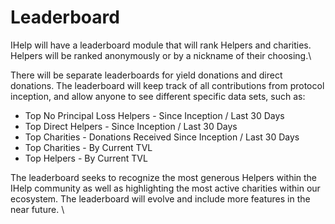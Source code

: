 # Leaderboard

IHelp will have a leaderboard module that will rank Helpers and charities. Helpers will be ranked anonymously or by a nickname of their choosing.\


There will be separate leaderboards for yield donations and direct donations. The leaderboard will keep track of all contributions from protocol inception, and allow anyone to see different specific data sets, such as:

* Top No Principal Loss Helpers - Since Inception / Last 30 Days
* Top Direct Helpers - Since Inception / Last 30 Days
* Top Charities -  Donations Received Since Inception / Last 30 Days
* Top Charities - By Current TVL
* Top Helpers - By Current TVL

The leaderboard seeks to recognize the most generous Helpers within the IHelp community as well as highlighting the most active charities within our ecosystem. The leaderboard will evolve and include more features in the near future. \


## &#x20;
